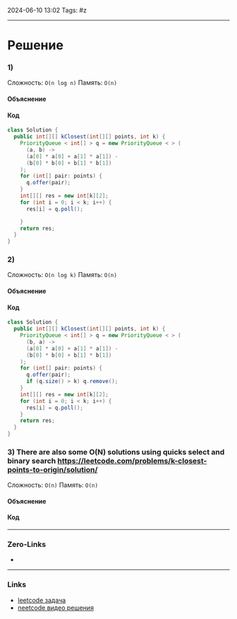 2024-06-10 13:02
Tags: #z

___
# Решение
### 1)
Сложность: `O(n log n)`
Память: `O(n)`
#### Объяснение

#### Код
```java
class Solution {
  public int[][] kClosest(int[][] points, int k) {
    PriorityQueue < int[] > q = new PriorityQueue < > (
      (a, b) ->
      (a[0] * a[0] + a[1] * a[1]) -
      (b[0] * b[0] + b[1] * b[1])
    );
    for (int[] pair: points) {
      q.offer(pair);
    }
    int[][] res = new int[k][2];
    for (int i = 0; i < k; i++) {
      res[i] = q.poll();

    }
    return res;
  }
}
```
### 2)
Сложность: `O(n log k)`
Память: `O(n)`
#### Объяснение

#### Код
```java
class Solution {
  public int[][] kClosest(int[][] points, int k) {
    PriorityQueue < int[] > q = new PriorityQueue < > (
      (b, a) ->
      (a[0] * a[0] + a[1] * a[1]) -
      (b[0] * b[0] + b[1] * b[1])
    );
    for (int[] pair: points) {
      q.offer(pair);
      if (q.size() > k) q.remove();
    }
    int[][] res = new int[k][2];
    for (int i = 0; i < k; i++) {
      res[i] = q.poll();
    }
    return res;
  }
}
```

### 3) There are also some O(N) solutions using quicks select and binary search https://leetcode.com/problems/k-closest-points-to-origin/solution/

Сложность: `O(n)`
Память: `O(n)`
#### Объяснение

#### Код
___
### Zero-Links
- 

___
### Links
- [leetcode задача](https://leetcode.com/problems/k-closest-points-to-origin/description/)
- [neetcode видео решения](https://youtu.be/rI2EBUEMfTk)